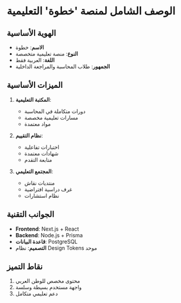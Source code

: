 # الوصف الشامل لمنصة 'خطوة' التعليمية

## الهوية الأساسية
- **الاسم**: خطوة
- **النوع**: منصة تعليمية متخصصة
- **اللغة**: العربية فقط
- **الجمهور**: طلاب المحاسبة والمراجعة الداخلية

## الميزات الأساسية
1. **المكتبة التعليمية**:
   - دورات متكاملة في المحاسبة
   - مسارات تعليمية مخصصة
   - مواد معتمدة

2. **نظام التقييم**:
   - اختبارات تفاعلية
   - شهادات معتمدة
   - متابعة التقدم

3. **المجتمع التعليمي**:
   - منتديات نقاش
   - غرف دراسية افتراضية
   - نظام استشارات

## الجوانب التقنية
- **Frontend**: Next.js + React
- **Backend**: Node.js + Prisma
- **قاعدة البيانات**: PostgreSQL
- **التصميم**: نظام Design Tokens موحد

## نقاط التميز
1. محتوى مخصص للوطن العربي
2. واجهة مستخدم بسيطة وسلسة
3. دعم تعليمي متكامل
